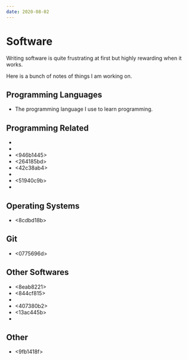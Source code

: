 ```yaml
---
date: 2020-08-02
---
```


# Software

Writing software is quite frustrating at first but highly rewarding when it
works.

Here is a bunch of notes of things I am working on.


## Programming Languages

* <f6590254> The programming language I use to learn programming.


## Programming Related

* <bed2654e>
* <c7120da0>
* <946b1445>
* <264185bd>
* <42c38ab4>
* <c01d3d0c>
* <51940c9b>
* <a69bdaa3>


## Operating Systems

* <8cdbd18b>


## Git

* <0775696d>


## Other Softwares

* <8eab8221>
* <844cf815>
* <f68c39f2>
* <407380b2>
* <13ac445b>
* <fe0b435d>


## Other

* <9fb1418f>

